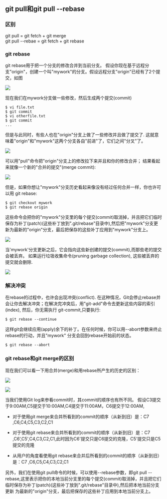 ## git pull和git pull --rebase

### 区别
git pull = git fetch + git merge   
git pull --rebae = git fetch + git rebase

### git rebase
git rebase用于把一个分支的修改合并到当前分支。
假设你现在基于远程分支"origin"，创建一个叫"mywork"的分支。假设远程分支"origin"已经有了2个提交，如图

![](https://github.com/xiaolingzang/usual_files/tree/master/markdown_pictures/rebase_1.jpg)

现在我们在mywork分支做一些修改，然后生成两个提交(commit)

```
$ vi file.txt
$ git commit
$ vi otherfile.txt
$ git commit
...
```
但是与此同时，有些人也在"origin"分支上做了一些修改并且做了提交了. 这就意味着"origin"和"mywork"这两个分支各自"前进"了，它们之间"分叉"了。

![](https://github.com/xiaolingzang/usual_files/tree/master/markdown_pictures/rebase_2.jpg)

可以用"pull"命令把"origin"分支上的修改拉下来并且和你的修改合并； 结果看起来就像一个新的"合并的提交"(merge commit):

![](https://github.com/xiaolingzang/usual_files/tree/master/markdown_pictures/rebase_3.jpg)

但是，如果你想让"mywork"分支历史看起来像没有经过任何合并一样，你也许可以用 git rebase:

```
$ git checkout mywork
$ git rebase origin
```

这些命令会把你的"mywork"分支里的每个提交(commit)取消掉，并且把它们临时保存为补丁(patch)(这些补丁放到".git/rebase"目录中),然后把"mywork"分支更新为最新的"origin"分支，最后把保存的这些补丁应用到"mywork"分支上。

![](https://github.com/xiaolingzang/usual_files/tree/master/markdown_pictures/rebase_4.jpg)

当'mywork'分支更新之后，它会指向这些新创建的提交(commit),而那些老的提交会被丢弃。 如果运行垃圾收集命令(pruning garbage collection), 这些被丢弃的提交就会删除.

![](https://github.com/xiaolingzang/usual_files/tree/master/markdown_pictures/rebase_5.jpg)

### 解决冲突
在rebase的过程中，也许会出现冲突(conflict). 在这种情况，Git会停止rebase并会让你去解决冲突；在解决完冲突后，用"git-add"命令去更新这些内容的索引(index), 然后，你无需执行 git-commit,只要执行:

```
$ git rebase --continue
```
这样git会继续应用(apply)余下的补丁。在任何时候，你可以用--abort参数来终止rebase的行动，并且"mywork" 分支会回到rebase开始前的状态。

```
$ git rebase --abort
```
### git rebase和git merge的区别
现在我们可以看一下用合并(merge)和用rebase所产生的历史的区别：

![](https://github.com/xiaolingzang/usual_files/tree/master/markdown_pictures/rebase_6.jpg)

![](https://github.com/xiaolingzang/usual_files/tree/master/markdown_pictures/rebase_7.jpg)

当我们使用Git log来参看commit时，其commit的顺序也有所不同。
假设C3提交于9:00AM,C5提交于10:00AM,C4提交于11:00AM，C6提交于12:00AM,
- 对于使用git merge来合并所看到的commit的顺序（从新到旧）是：C7 ,C6,C4,C5,C3,C2,C1

- 对于使用git rebase来合并所看到的commit的顺序（从新到旧）是：C7 ,C6‘,C5',C4,C3,C2,C1,此时因为C6'提交只是C6提交的克隆，C5'提交只是C5提交的克隆

- 从用户的角度看使用git rebase来合并后所看到的commit的顺序（从新到旧）是：C7 ,C6,C5,C4,C3,C2,C1

另外，我们在使用git pull命令的时候，可以使用--rebase参数，即git pull --rebase,这里表示把你的本地当前分支里的每个提交(commit)取消掉，并且把它们临时保存为补丁(patch)(这些补丁放到".git/rebase"目录中),然后把本地当前分支更新 为最新的"origin"分支，最后把保存的这些补丁应用到本地当前分支上。
